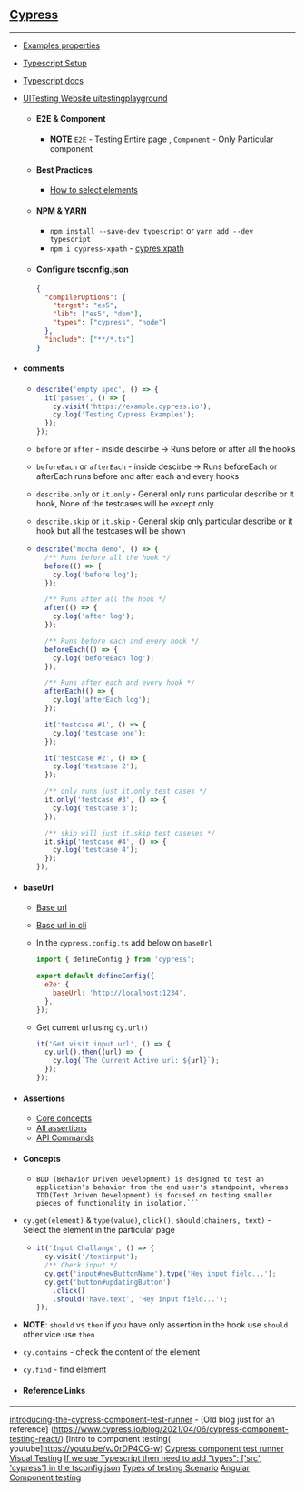 ## [Cypress](https://docs.cypress.io/guides/getting-started/installing-cypress)

---

- [Examples properties](https://example.cypress.io/)
- [Typescript Setup](https://docs.cypress.io/guides/tooling/typescript-support#Install-TypeScript)
- [Typescript docs](https://www.typescriptlang.org/docs/)
- [UITesting Website uitestingplayground](http://uitestingplayground.com/textinput)
  - #### E2E & Component
    - **NOTE** `E2E` - Testing Entire page , `Component` - Only Particular component 
  - #### Best Practices
    - [How to select elements](https://docs.cypress.io/guides/references/best-practices#Selecting-Elements)

  - #### NPM & YARN

    - `npm install --save-dev typescript` or `yarn add --dev typescript`
    - `npm i cypress-xpath` - [cypres xpath](https://www.npmjs.com/package/cypress-xpath)

  - #### Configure tsconfig.json

    ```json
    {
      "compilerOptions": {
        "target": "es5",
        "lib": ["es5", "dom"],
        "types": ["cypress", "node"]
      },
      "include": ["**/*.ts"]
    }
    ```

- #### comments

  - ```js
    describe('empty spec', () => {
      it('passes', () => {
        cy.visit('https://example.cypress.io');
        cy.log('Testing Cypress Examples');
      });
    });
    ```

  - `before` or `after` - inside descirbe -> Runs before or after all the hooks
  - `beforeEach` or `afterEach` - inside descirbe -> Runs beforeEach or afterEach runs before and after each and every hooks
  - `describe.only` or `it.only` - General only runs particular describe or it hook, None of the testcases will be except only
  - `describe.skip` or `it.skip` - General skip only particular describe or it hook but all the testcases will be shown

  - ```js
    describe('mocha demo', () => {
      /** Runs before all the hook */
      before(() => {
        cy.log('before log');
      });

      /** Runs after all the hook */
      after(() => {
        cy.log('after log');
      });

      /** Runs before each and every hook */
      beforeEach(() => {
        cy.log('beforeEach log');
      });

      /** Runs after each and every hook */
      afterEach(() => {
        cy.log('afterEach log');
      });

      it('testcase #1', () => {
        cy.log('testcase one');
      });

      it('testcase #2', () => {
        cy.log('testcase 2');
      });

      /** only runs just it.only test cases */
      it.only('testcase #3', () => {
        cy.log('testcase 3');
      });

      /** skip will just it.skip test caseses */
      it.skip('testcase #4', () => {
        cy.log('testcase 4');
      });
    });
    ```

- #### baseUrl

  - [Base url](https://docs.cypress.io/guides/references/configuration#Configuration-File)
  - [Base url in cli](https://dev.to/walmyrlimaesilv/how-to-change-the-baseurl-via-command-line-with-cypress-1olm)
  - In the `cypress.config.ts` add below on `baseUrl`

    ```js
    import { defineConfig } from 'cypress';

    export default defineConfig({
      e2e: {
        baseUrl: 'http://localhost:1234',
      },
    });
    ```

  - Get current url using `cy.url()`

    ```js
    it('Get visit input url', () => {
      cy.url().then((url) => {
        cy.log(`The Current Active url: ${url}`);
      });
    });
    ```

- #### Assertions

  - [Core concepts](https://docs.cypress.io/guides/core-concepts/introduction-to-cypress#Asserting-About-Elements)
  - [All assertions](https://docs.cypress.io/guides/references/assertions#BDD-Assertions)
  - [API Commands](https://docs.cypress.io/api/commands/get)

- #### Concepts
  - ````
    BDD (Behavior Driven Development) is designed to test an application's behavior from the end user's standpoint, whereas TDD(Test Driven Development) is focused on testing smaller pieces of functionality in isolation.```
    ````
- `cy.get(element)` & `type(value)`, `click()`, `should(chainers, text)` - Select the element in the particular page
  - ```js
    it('Input Challange', () => {
      cy.visit('/textinput');
      /** Check input */
      cy.get('input#newButtonName').type('Hey input field...');
      cy.get('button#updatingButton')
        .click()
        .should('have.text', 'Hey input field...');
    });
    ```
- **NOTE**: `should` vs `then` if you have only assertion in the hook use `should` other vice use `then`
- `cy.contains` - check the content of the element
- `cy.find` - find element

- #### Reference Links
---
[introducing-the-cypress-component-test-runner](https://www.cypress.io/blog/2021/04/06/introducing-the-cypress-component-test-runner/) - [Old blog just for an reference] (https://www.cypress.io/blog/2021/04/06/cypress-component-testing-react/)
[Intro to component testing( youtube]https://youtu.be/vJ0rDP4CG-w)
[Cypress component test runner](https://www.cypress.io/blog/2021/04/06/introducing-the-cypress-component-test-runner/)
[Visual Testing](https://docs.cypress.io/guides/tooling/visual-testing#What-you-ll-learn)
[If we use Typescript then need to add "types": ['src', 'cypress'] in the tsconfig.json](https://docs.cypress.io/guides/tooling/typescript-support#Install-TypeScript)
[Types of testing Scenario](https://docs.cypress.io/guides/core-concepts/testing-types#Common-scenarios-for-component-tests )
[Angular Component testing](https://www.youtube.com/watch?v=wbsTfi4V0Jw)

